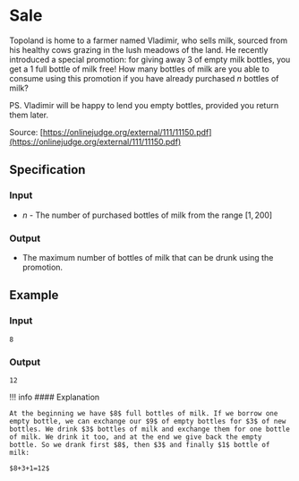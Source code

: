 # Sale

Topoland is home to a farmer named Vladimir, who sells milk, sourced from his healthy cows grazing in the lush meadows of the land. He recently introduced a special promotion: for giving away $3$ of empty milk bottles, you get a $1$ full bottle of milk free! How many bottles of milk are you able to consume using this promotion if you have already purchased $n$ bottles of milk?

PS. Vladimir will be happy to lend you empty bottles, provided you return them later.

Source: [https://onlinejudge.org/external/111/11150.pdf](https://onlinejudge.org/external/111/11150.pdf)

## Specification

### Input

* $n$ - The number of purchased bottles of milk from the range $[1,200]$

### Output

* The maximum number of bottles of milk that can be drunk using the promotion.

## Example

### Input

```
8
```

### Output

```
12
```

!!! info
	#### Explanation
	
	At the beginning we have $8$ full bottles of milk. If we borrow one empty bottle, we can exchange our $9$ of empty bottles for $3$ of new bottles. We drink $3$ bottles of milk and exchange them for one bottle of milk. We drink it too, and at the end we give back the empty bottle. So we drank first $8$, then $3$ and finally $1$ bottle of milk:
	
	$8+3+1=12$

